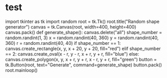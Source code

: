 # test
import tkinter as tk
import random
root = tk.Tk()
root.title("Random shape generator")
canvas = tk.Canvas(root, width=400, height=400)
canvas.pack()
def generate_shape():
    canvas.delete("all")
    shape_number = random.randint(1, 3)
    x = random.randint(40, 360)
    y = random.randint(40, 360)
    r = random.randint(40, 40)
    if shape_number == 1:
        canvas.create_rectangle(x, y, x + 20, y + 20, fill="red")
    elif shape_number == 2:
        canvas.create_oval(x - r, y - r, x + r, y + r, fill="blue")
    else:
        canvas.create_polygon(x, y, x + r, y + r, x - r, y + r, fill="green")
button = tk.Button(root, text="Generate", command=generate_shape)
button.pack()
root.mainloop()
